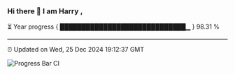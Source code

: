 ### Hi there 👋 I am Harry , 

⏳ Year progress { █████████████████████████████▁ } 98.31 %

---

⏰ Updated on Wed, 25 Dec 2024 19:12:37 GMT

![Progress Bar CI](https://github.com/duykhang68/duykhang68/workflows/Progress%20Bar%20CI/badge.svg)
